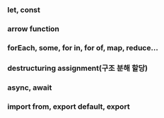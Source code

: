 ### let, const

### arrow function

### forEach, some, for in, for of, map, reduce...

### destructuring assignment(구조 분해 할당)

### async, await

### import from, export default, export
